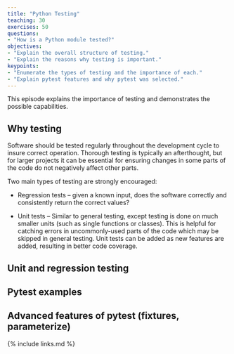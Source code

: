 ```yaml
---
title: "Python Testing"
teaching: 30
exercises: 50
questions:
- "How is a Python module tested?"
objectives:
- "Explain the overall structure of testing."
- "Explain the reasons why testing is important."
keypoints:
- "Enumerate the types of testing and the importance of each."
- "Explain pytest features and why pytest was selected."
---
```


This episode explains the importance of testing and demonstrates the possible
capabilities.

## Why testing

Software should be tested regularly throughout the development cycle to insure
correct operation. Thorough testing is typically an afterthought, but for
larger projects it can be essential for ensuring changes in some parts of the
code do not negatively affect other parts.

Two main types of testing are strongly encouraged:

- Regression tests – given a known input, does the software correctly and
consistently return the correct values?

- Unit tests – Similar to general testing, except testing is done on much
smaller units (such as single functions or classes). This is helpful for
catching errors in uncommonly-used parts of the code which may be skipped in
general testing. Unit tests can be added as new features are added, resulting
in better code coverage.

## Unit and regression testing

## Pytest examples

## Advanced features of pytest (fixtures, parameterize)

{% include links.md %}
